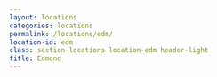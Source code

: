 ```yaml
---
layout: locations
categories: locations
permalink: /locations/edm/
location-id: edm
class: section-locations location-edm header-light
title: Edmond
---
```

